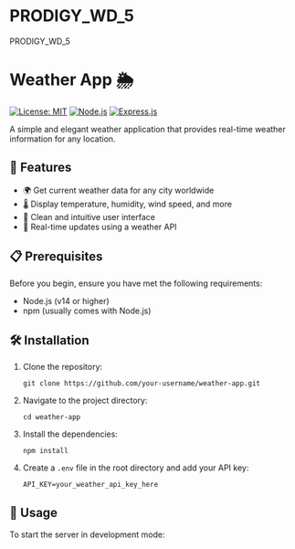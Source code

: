# PRODIGY_WD_5
 PRODIGY_WD_5
# Weather App 🌦️

[![License: MIT](https://img.shields.io/badge/License-MIT-yellow.svg)](https://opensource.org/licenses/MIT)
[![Node.js](https://img.shields.io/badge/Node.js-v14+-green.svg)](https://nodejs.org/)
[![Express.js](https://img.shields.io/badge/Express.js-v4.19.2-blue.svg)](https://expressjs.com/)

A simple and elegant weather application that provides real-time weather information for any location.

## 🚀 Features

- 🌍 Get current weather data for any city worldwide
- 🌡️ Display temperature, humidity, wind speed, and more
- 🎨 Clean and intuitive user interface
- 🔄 Real-time updates using a weather API

## 📋 Prerequisites

Before you begin, ensure you have met the following requirements:

- Node.js (v14 or higher)
- npm (usually comes with Node.js)

## 🛠️ Installation

1. Clone the repository:
   ```
   git clone https://github.com/your-username/weather-app.git
   ```

2. Navigate to the project directory:
   ```
   cd weather-app
   ```

3. Install the dependencies:
   ```
   npm install
   ```

4. Create a `.env` file in the root directory and add your API key:
   ```
   API_KEY=your_weather_api_key_here
   ```

## 🚀 Usage

To start the server in development mode:
